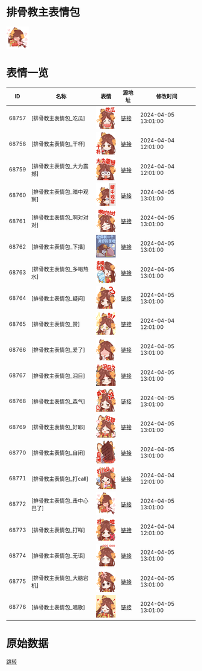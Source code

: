 # 排骨教主表情包

<img src="./cover.png" height="60" alt="cover" />

# 表情一览

|ID|名称|表情|源地址|修改时间|
|----|----|----|----|----|
|68757|[排骨教主表情包_吃瓜]|<img src="./pic/068757_%5B排骨教主表情包_吃瓜%5D.png" height="60" alt="吃瓜"/>|[链接](https://i0.hdslb.com/bfs/garb/91ebfea17e0205eade78277c8e25082024f6b88b.png)|2024-04-05 13:01:00|
|68758|[排骨教主表情包_干杯]|<img src="./pic/068758_%5B排骨教主表情包_干杯%5D.png" height="60" alt="干杯"/>|[链接](https://i0.hdslb.com/bfs/garb/5edd72d32a66a2aa9cca1aacd44f5a8af8876e17.png)|2024-04-04 12:01:00|
|68759|[排骨教主表情包_大为震撼]|<img src="./pic/068759_%5B排骨教主表情包_大为震撼%5D.png" height="60" alt="大为震撼"/>|[链接](https://i0.hdslb.com/bfs/garb/534a61891d3d4f68a56e26d55fce0968dfeac3bc.png)|2024-04-04 12:01:00|
|68760|[排骨教主表情包_暗中观察]|<img src="./pic/068760_%5B排骨教主表情包_暗中观察%5D.png" height="60" alt="暗中观察"/>|[链接](https://i0.hdslb.com/bfs/garb/a11a7df4634b3eb2618520f2d25b49e81c0d8c43.png)|2024-04-05 13:01:00|
|68761|[排骨教主表情包_啊对对对]|<img src="./pic/068761_%5B排骨教主表情包_啊对对对%5D.png" height="60" alt="啊对对对"/>|[链接](https://i0.hdslb.com/bfs/garb/08466838a853aa220eda37d0cfb83106e700a191.png)|2024-04-05 13:01:00|
|68762|[排骨教主表情包_下播]|<img src="./pic/068762_%5B排骨教主表情包_下播%5D.png" height="60" alt="下播"/>|[链接](https://i0.hdslb.com/bfs/garb/fcf7e604a78a36bda4b3b5a7532678a1c5755e13.png)|2024-04-05 13:01:00|
|68763|[排骨教主表情包_多喝热水]|<img src="./pic/068763_%5B排骨教主表情包_多喝热水%5D.png" height="60" alt="多喝热水"/>|[链接](https://i0.hdslb.com/bfs/garb/c0ac50bcd74c871d50ac2dff0e7cc68c4e373c0d.png)|2024-04-05 13:01:00|
|68764|[排骨教主表情包_疑问]|<img src="./pic/068764_%5B排骨教主表情包_疑问%5D.png" height="60" alt="疑问"/>|[链接](https://i0.hdslb.com/bfs/garb/97779cc6bff8675324895eed01f7c0e053cd68ce.png)|2024-04-05 13:01:00|
|68765|[排骨教主表情包_赞]|<img src="./pic/068765_%5B排骨教主表情包_赞%5D.png" height="60" alt="赞"/>|[链接](https://i0.hdslb.com/bfs/garb/aecccfb0b6bbaea3bdcfe249ca98f5183a09945e.png)|2024-04-04 12:01:00|
|68766|[排骨教主表情包_爱了]|<img src="./pic/068766_%5B排骨教主表情包_爱了%5D.png" height="60" alt="爱了"/>|[链接](https://i0.hdslb.com/bfs/garb/d80c02269e328e8655459b270d7a3981aec92cba.png)|2024-04-05 13:01:00|
|68767|[排骨教主表情包_泪目]|<img src="./pic/068767_%5B排骨教主表情包_泪目%5D.png" height="60" alt="泪目"/>|[链接](https://i0.hdslb.com/bfs/garb/e66c1904d9679e5ff84331ea98a296a51b173e75.png)|2024-04-05 13:01:00|
|68768|[排骨教主表情包_森气]|<img src="./pic/068768_%5B排骨教主表情包_森气%5D.png" height="60" alt="森气"/>|[链接](https://i0.hdslb.com/bfs/garb/cc151e168e1c565a84c03f4d20f474da1dfbd5bf.png)|2024-04-05 13:01:00|
|68769|[排骨教主表情包_好耶]|<img src="./pic/068769_%5B排骨教主表情包_好耶%5D.png" height="60" alt="好耶"/>|[链接](https://i0.hdslb.com/bfs/garb/dfeb19bad4107c3a83e9f9925e9de2045fef3572.png)|2024-04-05 13:01:00|
|68770|[排骨教主表情包_自闭]|<img src="./pic/068770_%5B排骨教主表情包_自闭%5D.png" height="60" alt="自闭"/>|[链接](https://i0.hdslb.com/bfs/garb/74aaca83f69045aa0ba390ef6b7cc084c589cffe.png)|2024-04-05 13:01:00|
|68771|[排骨教主表情包_打call]|<img src="./pic/068771_%5B排骨教主表情包_打call%5D.png" height="60" alt="打call"/>|[链接](https://i0.hdslb.com/bfs/garb/30008075f02b1ccc9946bf9aea482ba14c7e1134.png)|2024-04-04 12:01:00|
|68772|[排骨教主表情包_击中心巴了]|<img src="./pic/068772_%5B排骨教主表情包_击中心巴了%5D.png" height="60" alt="击中心巴了"/>|[链接](https://i0.hdslb.com/bfs/garb/f7accad370f4ace1dbfe9e761f95fa78eecde73e.png)|2024-04-05 13:01:00|
|68773|[排骨教主表情包_打咩]|<img src="./pic/068773_%5B排骨教主表情包_打咩%5D.png" height="60" alt="打咩"/>|[链接](https://i0.hdslb.com/bfs/garb/d995d7ff131fa8f1e60930acaa00c1d8b125b8f7.png)|2024-04-04 12:01:00|
|68774|[排骨教主表情包_无语]|<img src="./pic/068774_%5B排骨教主表情包_无语%5D.png" height="60" alt="无语"/>|[链接](https://i0.hdslb.com/bfs/garb/c9fd665a7a01a3f6d04221ccd5d4622f709ffaf1.png)|2024-04-05 13:01:00|
|68775|[排骨教主表情包_大脑宕机]|<img src="./pic/068775_%5B排骨教主表情包_大脑宕机%5D.png" height="60" alt="大脑宕机"/>|[链接](https://i0.hdslb.com/bfs/garb/65be1b55842388cae9138aa99e9aa7cca5446d8f.png)|2024-04-05 13:01:00|
|68776|[排骨教主表情包_唱歌]|<img src="./pic/068776_%5B排骨教主表情包_唱歌%5D.png" height="60" alt="唱歌"/>|[链接](https://i0.hdslb.com/bfs/garb/db6fca96ef2b508e0056f0b6b65be267b3f20cea.png)|2024-04-05 13:01:00|

# 原始数据

[跳转](./raw.json)

